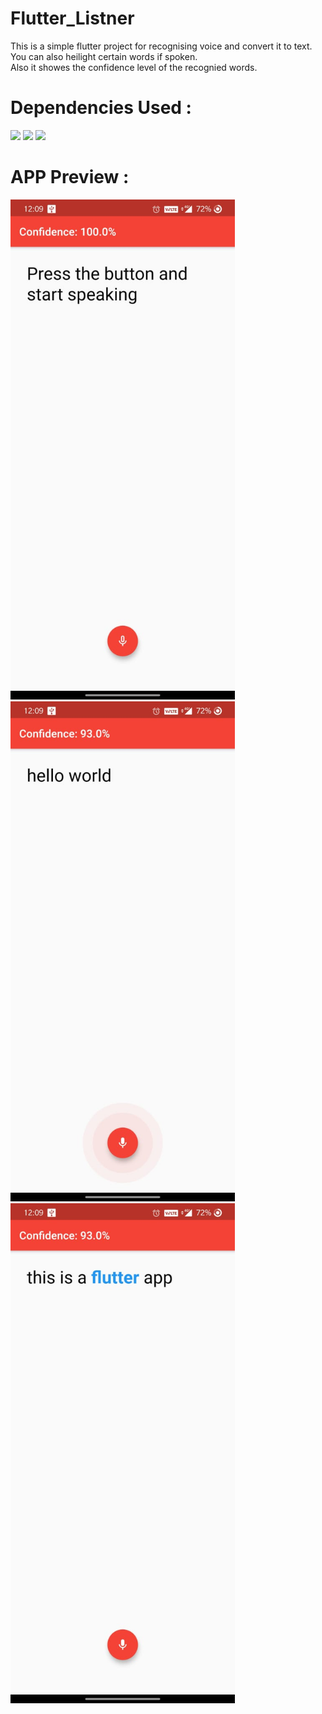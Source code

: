 # Flutter_Listner

This is a simple flutter project for recognising voice and convert it to text.<br>You can also heilight certain words if spoken.<br>Also it showes the confidence level of the recognied words.

# Dependencies Used :
<img src="https://img.shields.io/badge/Plugin-speech__to__text-brightgreen"/>
<img src="https://img.shields.io/badge/Plugin-highlight__text-orange"/>
<img src="https://img.shields.io/badge/Plugin-avatar__glow-blueviolet"/>

# APP Preview :
<img src="assets/preview1.jpeg" height="800"/><br>
<img src="assets/preview2.jpeg" height="800"/><br>
<img src="assets/preview3.jpeg" height="800"/>
